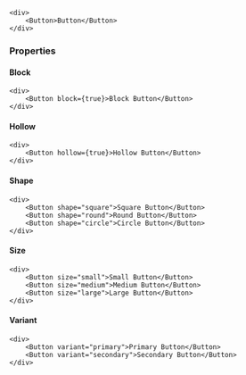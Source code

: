 ```tsx padded
<div>
    <Button>Button</Button>
</div>
```

### Properties

#### Block

```tsx padded
<div>
    <Button block={true}>Block Button</Button>
</div>
```

#### Hollow

```tsx padded
<div>
    <Button hollow={true}>Hollow Button</Button>
</div>
```

#### Shape

```tsx padded
<div>
    <Button shape="square">Square Button</Button>
    <Button shape="round">Round Button</Button>
    <Button shape="circle">Circle Button</Button>
</div>
```

#### Size

```tsx padded
<div>
    <Button size="small">Small Button</Button>
    <Button size="medium">Medium Button</Button>
    <Button size="large">Large Button</Button>
</div>
```

#### Variant

```tsx padded
<div>
    <Button variant="primary">Primary Button</Button>
    <Button variant="secondary">Secondary Button</Button>
</div>
```
